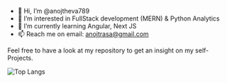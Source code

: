 - 👋 Hi, I’m @anojtheva789
- 👀 I’m interested in FullStack development (MERN) & Python Analytics
- 🌱 I’m currently learning Angular, Next JS
- 📫 Reach me on email: anojtrasa@gmail.com

Feel free to have a look at my repository to get an insight on my self-Projects.

![Top Langs](https://github-readme-stats.vercel.app/api/top-langs/?username=anojtheva789&show_icons=true&theme=monokai)
